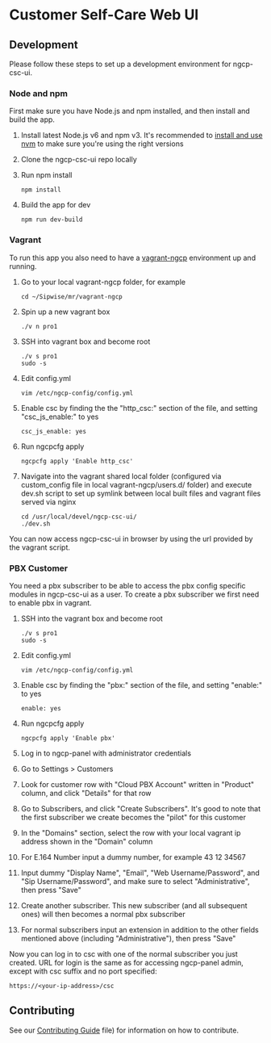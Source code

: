 # Customer Self-Care Web UI

## Development
Please follow these steps to set up a development environment for ngcp-csc-ui.

### Node and npm

First make sure you have Node.js and npm installed, and then install and build the app.

1. Install latest Node.js v6 and npm v3. It's recommended to [install and use nvm](https://github.com/creationix/nvm) to make sure you're using the right versions
1. Clone the ngcp-csc-ui repo locally
1. Run npm install

    ```npm install```

1. Build the app for dev

    ```npm run dev-build```

### Vagrant

To run this app you also need to have a [vagrant-ngcp](https://www.sipwise.org/doc/mr4.1.1/spce/ar01s04.html#_vagrant_box_for_virtualbox) environment up and running.

1. Go to your local vagrant-ngcp folder, for example

    ```cd ~/Sipwise/mr/vagrant-ngcp```

1. Spin up a new vagrant box

    ```./v n pro1```

1. SSH into vagrant box and become root

    ```
    ./v s pro1
    sudo -s
    ```

1. Edit config.yml

    ```vim /etc/ngcp-config/config.yml```

1. Enable csc by finding the the "http_csc:" section of the file, and setting "csc_js_enable:" to yes

    ```csc_js_enable: yes```

1. Run ngcpcfg apply

    ```ngcpcfg apply 'Enable http_csc'```

1. Navigate into the vagrant shared local folder (configured via custom_config file in local vagrant-ngcp/users.d/ folder) and execute dev.sh script to set up symlink between local built files and vagrant files served via nginx

    ```
    cd /usr/local/devel/ngcp-csc-ui/
    ./dev.sh
    ```

You can now access ngcp-csc-ui in browser by using the url provided by the vagrant script.

### PBX Customer

You need a pbx subscriber to be able to access the pbx config specific modules in ngcp-csc-ui as a user. To create a pbx subscriber we first need to enable pbx in vagrant.

1. SSH into the vagrant box and become root

    ```
    ./v s pro1
    sudo -s
    ```

1. Edit config.yml

    ```vim /etc/ngcp-config/config.yml```

1. Enable csc by finding the "pbx:" section of the file, and setting "enable:" to yes

    ```enable: yes```

1. Run ngcpcfg apply

    ```ngcpcfg apply 'Enable pbx'```

1. Log in to ngcp-panel with administrator credentials
1. Go to Settings > Customers
1. Look for customer row with "Cloud PBX Account" written in "Product" column, and click "Details" for that row
1. Go to Subscribers, and click "Create Subscribers". It's good to note that the first subscriber we create becomes the "pilot" for this customer
1. In the "Domains" section, select the row with your local vagrant ip address shown in the "Domain" column
1. For E.164 Number input a dummy number, for example 43 12 34567
1. Input dummy "Display Name", "Email", "Web Username/Password", and "Sip Username/Password", and make sure to select  "Administrative", then press "Save"
1. Create another subscriber. This new subscriber (and all subsequent ones) will then becomes a normal pbx subscriber
1. For normal subscribers input an extension in addition to the other fields mentioned above (including "Administrative"), then press "Save"

Now you can log in to csc with one of the normal subscriber you just created. URL for login is the same as for accessing ngcp-panel admin, except with csc suffix and no port specified:

```https://<your-ip-address>/csc```

## Contributing

See our [Contributing Guide](./CONTRIBUTING.md) file) for information on how to contribute.
